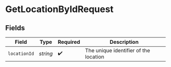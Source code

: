 # GetLocationByIdRequest


## Fields

| Field                                 | Type                                  | Required                              | Description                           |
| ------------------------------------- | ------------------------------------- | ------------------------------------- | ------------------------------------- |
| `locationId`                          | *string*                              | :heavy_check_mark:                    | The unique identifier of the location |